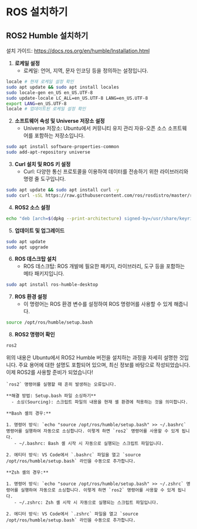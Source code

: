 # ROS 설치하기

## ROS2 Humble 설치하기

설치 가이드: https://docs.ros.org/en/humble/Installation.html

1. **로케일 설정**
   - 로케일: 언어, 지역, 문자 인코딩 등을 정의하는 설정입니다.

```bash
locale # 현재 로케일 설정 확인
sudo apt update && sudo apt install locales
sudo locale-gen en_US en_US.UTF-8
sudo update-locale LC_ALL=en_US.UTF-8 LANG=en_US.UTF-8
export LANG=en_US.UTF-8
locale # 업데이트된 로케일 설정 확인
```

2. **소프트웨어 속성 및 Universe 저장소 설정**
   - Universe 저장소: Ubuntu에서 커뮤니티 유지 관리 자유-오픈 소스 소프트웨어를 포함하는 저장소입니다.

```bash
sudo apt install software-properties-common
sudo add-apt-repository universe
```

3. **Curl 설치 및 ROS 키 설정**
   - Curl: 다양한 통신 프로토콜을 이용하여 데이터를 전송하기 위한 라이브러리와 명령 줄 도구입니다.

```bash
sudo apt update && sudo apt install curl -y
sudo curl -sSL https://raw.githubusercontent.com/ros/rosdistro/master/ros.key -o /usr/share/keyrings/ros-archive-keyring.gpg
```

4. **ROS2 소스 설정**

```bash
echo "deb [arch=$(dpkg --print-architecture) signed-by=/usr/share/keyrings/ros-archive-keyring.gpg] http://packages.ros.org/ros2/ubuntu $(. /etc/os-release && echo $UBUNTU_CODENAME) main" | sudo tee /etc/apt/sources.list.d/ros2.list > /dev/null
```

5. **업데이트 및 업그레이드**

```bash
sudo apt update
sudo apt upgrade
```

6. **ROS 데스크탑 설치**
   - ROS 데스크탑: ROS 개발에 필요한 패키지, 라이브러리, 도구 등을 포함하는 메타 패키지입니다.

```bash
sudo apt install ros-humble-desktop
```

7. **ROS 환경 설정**
   - 이 명령어는 ROS 환경 변수를 설정하여 ROS 명령어를 사용할 수 있게 해줍니다.

```bash
source /opt/ros/humble/setup.bash
```

8. **ROS2 명령어 확인**

```bash
ros2
```

위의 내용은 Ubuntu에서 ROS2 Humble 버전을 설치하는 과정을 자세히 설명한 것입니다. 주요 용어에 대한 설명도 포함되어 있으며, 최신 정보를 바탕으로 작성되었습니다. 이제 ROS2를 사용할 준비가 되었습니다!

```{admonition} 이슈 - ros2 명령어를 찾을 수 없음
`ros2` 명령어를 실행할 때 흔히 발생하는 오류입니다.

**해결 방법: Setup.bash 파일 소싱하기**
  - 소싱(Sourcing): 스크립트 파일의 내용을 현재 셸 환경에 적용하는 것을 의미합니다.

**Bash 셸의 경우:**

1. 명령어 방식: `echo "source /opt/ros/humble/setup.bash" >> ~/.bashrc` 명령어를 실행하여 자동으로 소싱합니다. 이렇게 하면 `ros2` 명령어를 사용할 수 있게 됩니다.
   - ~/.bashrc: Bash 셸 시작 시 자동으로 실행되는 스크립트 파일입니다.

2. 에티터 방식: VS Code에서 `.bashrc` 파일을 열고 `source /opt/ros/humble/setup.bash` 라인을 수동으로 추가합니다.

**Zsh 셸의 경우:**

1. 명령어 방식: `echo "source /opt/ros/humble/setup.bash" >> ~/.zshrc` 명령어를 실행하여 자동으로 소싱합니다. 이렇게 하면 `ros2` 명령어를 사용할 수 있게 됩니다.
   - ~/.zshrc: Zsh 셸 시작 시 자동으로 실행되는 스크립트 파일입니다.

2. 에디터 방식: VS Code에서 `.zshrc` 파일을 열고 `source /opt/ros/humble/setup.bash` 라인을 수동으로 추가합니다.
```
